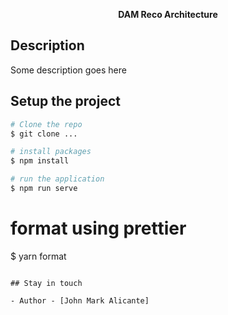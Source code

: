 <p align="center">

</p>

<p align="center">
    <b>DAM Reco Architecture</b>
</p>

## Description

Some description goes here

## Setup the project

```bash
# Clone the repo
$ git clone ...

# install packages
$ npm install

# run the application
$ npm run serve
```

# format using prettier

$ yarn format

```

## Stay in touch

- Author - [John Mark Alicante]
```
